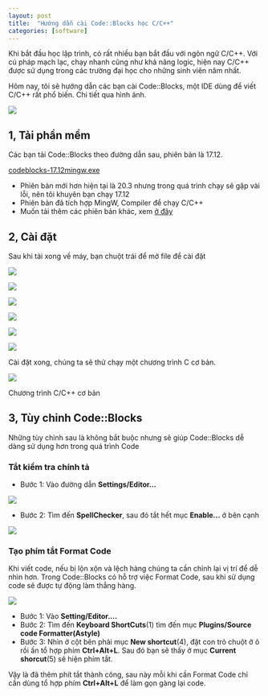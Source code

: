 ```yaml
---
layout: post
title:  "Hướng dẫn cài Code::Blocks học C/C++"
categories: [software]
---
```


Khi bắt đầu học lập trình, có rất nhiều bạn bắt đầu với ngôn ngữ C/C++. Với cú pháp mạch lạc, chạy nhanh cũng như khả năng logic, hiện nay C/C++ được sử dụng trong các trường đại học cho những sinh viên năm nhất.

Hôm nay, tôi sẽ hướng dẫn các bạn cài Code::Blocks, một IDE dùng để viết C/C++ rất phổ biến. Chi tiết qua hình ảnh.

[![](https://1.bp.blogspot.com/-Di3QLc7UMNM/XzcwO1bHlbI/AAAAAAAAi2o/BzUsq6ikzNUCPalf0Ql-2uSLNNRvHmobwCLcBGAsYHQ/s0/codeblocks-featured.png)](https://1.bp.blogspot.com/-Di3QLc7UMNM/XzcwO1bHlbI/AAAAAAAAi2o/BzUsq6ikzNUCPalf0Ql-2uSLNNRvHmobwCLcBGAsYHQ/s246/codeblocks-featured.png)

1, Tải phần mềm
---------------

Các bạn tải Code::Blocks theo đường dẫn sau, phiên bản là 17.12. 

[codeblocks-17.12mingw.exe](https://bit.ly/2E87lvm)

*   Phiên bản mới hơn hiện tại là 20.3 nhưng trong quá trình chạy sẽ gặp vài lỗi, nên tôi khuyên bạn chạy 17.12
*   Phiên bản đã tích hợp MingW, Compiler để chạy C/C++
*   Muốn tải thêm các phiên bản khác, xem [ở đây](https://sourceforge.net/projects/codeblocks/files/Binaries/)

2, Cài đặt
----------

Sau khi tải xong về máy, bạn chuột trái để mở file để cài đặt

[![](https://1.bp.blogspot.com/-vbmApuK7dqU/XzczhCk0VmI/AAAAAAAAi20/NIUCJ6IVga4NBD-27WVS5HMTpcTs0ZloQCLcBGAsYHQ/s0/1.jpg)](https://1.bp.blogspot.com/-vbmApuK7dqU/XzczhCk0VmI/AAAAAAAAi20/NIUCJ6IVga4NBD-27WVS5HMTpcTs0ZloQCLcBGAsYHQ/s499/1.jpg)

[![](https://1.bp.blogspot.com/-tsdvgmsbmfQ/Xzczj4ijKZI/AAAAAAAAi24/K_-RX-E5aKUHGSZ2z7EsBh-SNRNwbYXrQCLcBGAsYHQ/s0/2.jpg)](https://1.bp.blogspot.com/-tsdvgmsbmfQ/Xzczj4ijKZI/AAAAAAAAi24/K_-RX-E5aKUHGSZ2z7EsBh-SNRNwbYXrQCLcBGAsYHQ/s499/2.jpg)

[![](https://1.bp.blogspot.com/-xr14YeIMRVs/XzczmvPL5KI/AAAAAAAAi28/wNwI5YhID78pZl0ndXKanhW9FWlWVWO-gCLcBGAsYHQ/s0/3.jpg)](https://1.bp.blogspot.com/-xr14YeIMRVs/XzczmvPL5KI/AAAAAAAAi28/wNwI5YhID78pZl0ndXKanhW9FWlWVWO-gCLcBGAsYHQ/s499/3.jpg)

[![](https://1.bp.blogspot.com/-oKpxcDfQ954/XzczpNg-zII/AAAAAAAAi3A/e-idoakMmsoG5TImm4qYI4XU2VuJw0qMgCLcBGAsYHQ/s0/4.jpg)](https://1.bp.blogspot.com/-oKpxcDfQ954/XzczpNg-zII/AAAAAAAAi3A/e-idoakMmsoG5TImm4qYI4XU2VuJw0qMgCLcBGAsYHQ/s499/4.jpg)

[![](https://1.bp.blogspot.com/-YsuI5EI0e_k/XzczrwNJQPI/AAAAAAAAi3E/ievzANZ1b5ob-HpFN975RkiMMykI4oCUgCLcBGAsYHQ/s0/5.jpg)](https://1.bp.blogspot.com/-YsuI5EI0e_k/XzczrwNJQPI/AAAAAAAAi3E/ievzANZ1b5ob-HpFN975RkiMMykI4oCUgCLcBGAsYHQ/s499/5.jpg)

[![](https://1.bp.blogspot.com/-fTBGCKZ8vEs/XzczumoP2oI/AAAAAAAAi3I/vt0Jq8qrb9gAcIq7neglC8wlfNYByTJMwCLcBGAsYHQ/s0/6.jpg)](https://1.bp.blogspot.com/-fTBGCKZ8vEs/XzczumoP2oI/AAAAAAAAi3I/vt0Jq8qrb9gAcIq7neglC8wlfNYByTJMwCLcBGAsYHQ/s499/6.jpg)

Cài đặt xong, chúng ta sẽ thử chạy một chương trình C cơ bản.

[![](https://1.bp.blogspot.com/-KpjmRWRVIWE/Xzczxo4bsiI/AAAAAAAAi3Q/7G65pm6FtAolFQen8AOpFxAKr9v_cnoQwCLcBGAsYHQ/s640/8.jpg)](https://1.bp.blogspot.com/-KpjmRWRVIWE/Xzczxo4bsiI/AAAAAAAAi3Q/7G65pm6FtAolFQen8AOpFxAKr9v_cnoQwCLcBGAsYHQ/s864/8.jpg)

Chương trình C/C++ cơ bản

3, Tùy chỉnh Code::Blocks
-------------------------

Những tùy chỉnh sau là không bắt buộc nhưng sẽ giúp Code::Blocks dễ dàng sử dụng hơn trong quá trình Code

### Tắt kiểm tra chính tả

*   Bước 1: Vào đường dẫn **Settings/Editor...**

[![](https://1.bp.blogspot.com/-3OW9JvRnSNk/Xzc1UcE0BXI/AAAAAAAAi3o/mUuGby0S32E6tKGdVUksRSOMzOL9X1yigCLcBGAsYHQ/s640/9.jpg)](https://1.bp.blogspot.com/-3OW9JvRnSNk/Xzc1UcE0BXI/AAAAAAAAi3o/mUuGby0S32E6tKGdVUksRSOMzOL9X1yigCLcBGAsYHQ/s850/9.jpg)

*   Bước 2: Tìm đến **SpellChecker**, sau đó tắt hết mục **Enable...** ở bên cạnh

[![](https://1.bp.blogspot.com/-wwD5lfY6a4k/Xzc1o3_61II/AAAAAAAAi3w/2OySdU1lFqkhaIO1iL9yfcdtUmp95UtCwCLcBGAsYHQ/s640/10.jpg)](https://1.bp.blogspot.com/-wwD5lfY6a4k/Xzc1o3_61II/AAAAAAAAi3w/2OySdU1lFqkhaIO1iL9yfcdtUmp95UtCwCLcBGAsYHQ/s894/10.jpg)

### Tạo phím tắt Format Code

Khi viết code, nếu bị lộn xộn và lệch hàng chúng ta cần chỉnh lại vị trí để dễ nhìn hơn. Trong Code::Blocks có hỗ trợ việc Format Code, sau khi sử dụng code sẽ được tự động làm thẳng hàng.

[![](https://1.bp.blogspot.com/-kjqhu-_c60c/Xzc3FWVA-mI/AAAAAAAAi38/MDVrkMS1_NkgMq8JrCWSfb65AAyc2G2YgCLcBGAsYHQ/s640/11.jpg)](https://1.bp.blogspot.com/-kjqhu-_c60c/Xzc3FWVA-mI/AAAAAAAAi38/MDVrkMS1_NkgMq8JrCWSfb65AAyc2G2YgCLcBGAsYHQ/s894/11.jpg)

*   Bước 1: Vào **Setting/Editor....**
*   Bước 2: Tìm đến **Keyboard ShortCuts**(1) tìm đến mục **Plugins/Source code Formatter(Astyle)**
*   Bước 3: Nhìn ở cột bên phải mục **New shortcut**(4), đặt con trỏ chuột ở ô rồi ấn tổ hợp phím **Ctrl+Alt+L**. Sau đó bạn sẽ thấy ở mục **Current shorcut**(5) sẽ hiện phím tắt.

Vậy là đã thêm phít tắt thành công, sau này mỗi khi cần Format Code chỉ cần dùng tổ hợp phím **Ctrl+Alt+L** để làm gọn gàng lại code.